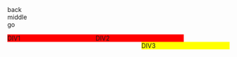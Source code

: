 <div class="lay1"> back</div>  
<div class="lay2"> middle </div>  
<div class="lay3"> go </div>  


<span style="font-size:18px;"><body>
    <div style="background-color:red;width:200px;float:left;">DIV1</div>
  <div style="background-color:red;width:200px;float:left;">DIV2</div>
    <div style="background-color:yellow;width:200px;float:right">DIV3</div>
</body></span>
